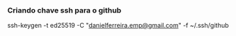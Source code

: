 ### Criando chave ssh para o github

ssh-keygen -t ed25519 -C "danielferreira.emp@gmail.com" -f ~/.ssh/github

